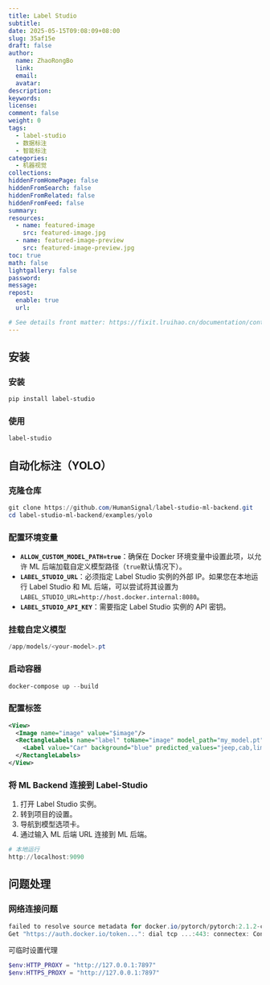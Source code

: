 ```yaml
---
title: Label Studio
subtitle:
date: 2025-05-15T09:08:09+08:00
slug: 35af15e
draft: false
author:
  name: ZhaoRongBo
  link:
  email:
  avatar:
description:
keywords:
license:
comment: false
weight: 0
tags:
  - label-studio
  - 数据标注
  - 智能标注
categories:
  - 机器视觉
collections:
hiddenFromHomePage: false
hiddenFromSearch: false
hiddenFromRelated: false
hiddenFromFeed: false
summary:
resources:
  - name: featured-image
    src: featured-image.jpg
  - name: featured-image-preview
    src: featured-image-preview.jpg
toc: true
math: false
lightgallery: false
password:
message:
repost:
  enable: true
  url:

# See details front matter: https://fixit.lruihao.cn/documentation/content-management/introduction/#front-matter
---
```


<!--more-->

## 安装

### 安装

```powershell
pip install label-studio
```

### 使用

```powershell
label-studio
```

## 自动化标注（YOLO）

### 克隆仓库

```powershell
git clone https://github.com/HumanSignal/label-studio-ml-backend.git
cd label-studio-ml-backend/examples/yolo
```

### 配置环境变量

- **`ALLOW_CUSTOM_MODEL_PATH=true`**：确保在 Docker 环境变量中设置此项，以允许 ML 后端加载自定义模型路径（`true`默认情况下）。
- **`LABEL_STUDIO_URL`**：必须指定 Label Studio 实例的外部 IP。如果您在本地运行 Label Studio 和 ML 后端，可以尝试将其设置为`LABEL_STUDIO_URL=http://host.docker.internal:8080`。
- **`LABEL_STUDIO_API_KEY`**：需要指定 Label Studio 实例的 API 密钥。

### 挂载自定义模型

```powershell
/app/models/<your-model>.pt
```

### 启动容器

```powershell
docker-compose up --build
```

### 配置标签

```xml
<View>
  <Image name="image" value="$image"/>
  <RectangleLabels name="label" toName="image" model_path="my_model.pt" model_score_threshold="0.25">
    <Label value="Car" background="blue" predicted_values="jeep,cab,limousine,truck"/>
  </RectangleLabels>
</View>
```

### 将 ML Backend 连接到 Label-Studio

1. 打开 Label Studio 实例。
2. 转到项目的设置。
3. 导航到模型选项卡。
4. 通过输入 ML 后端 URL 连接到 ML 后端。

```powershell
# 本地运行
http://localhost:9090
```

## 问题处理

### 网络连接问题

```powershell
failed to resolve source metadata for docker.io/pytorch/pytorch:2.1.2-cuda12.1-cudnn8-runtime
Get "https://auth.docker.io/token...": dial tcp ...:443: connectex: Connection timed out
```

可临时设置代理

```powershell
$env:HTTP_PROXY = "http://127.0.0.1:7897"
$env:HTTPS_PROXY = "http://127.0.0.1:7897"
```


